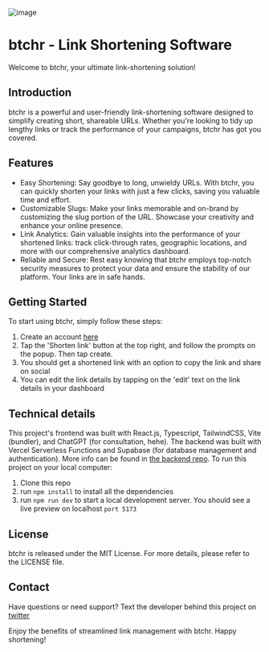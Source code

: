 ![image](https://github.com/CyberGeni/btchr-main/assets/70205370/ac6b0998-59c5-4f32-b74c-0f02b50278b8)

# btchr - Link Shortening Software
Welcome to btchr, your ultimate link-shortening solution! 

## Introduction
btchr is a powerful and user-friendly link-shortening software designed to simplify creating short, shareable URLs. Whether you're looking to tidy up lengthy links or track the performance of your campaigns, btchr has got you covered.

## Features
- Easy Shortening: Say goodbye to long, unwieldy URLs. With btchr, you can quickly shorten your links with just a few clicks, saving you valuable time and effort.
- Customizable Slugs: Make your links memorable and on-brand by customizing the slug portion of the URL. Showcase your creativity and enhance your online presence.
- Link Analytics: Gain valuable insights into the performance of your shortened links: track click-through rates, geographic locations, and more with our comprehensive analytics dashboard.
- Reliable and Secure: Rest easy knowing that btchr employs top-notch security measures to protect your data and ensure the stability of our platform. Your links are in safe hands.

## Getting Started
To start using btchr, simply follow these steps:
1. Create an account [here](https://btchr.netlify.app)
2. Tap the 'Shorten link' button at the top right, and follow the prompts on the popup. Then tap create.
3. You should get a shortened link with an option to copy the link and share on social
4. You can edit the link details by tapping on the 'edit' text on the link details in your dashboard

<!--
## Contributing
We welcome contributions from the open-source community. If you find any issues or have suggestions for improvements, please feel free to submit a pull request or open an issue on our GitHub repository.
-->

## Technical details
This project's frontend was built with React.js, Typescript, TailwindCSS, Vite (bundler), and ChatGPT (for consultation, hehe). The backend was built with Vercel Serverless Functions and Supabase (for database management and authentication). More info can be found in [the backend repo](https://github.com/cybergeni/btchr-redirect).
To run this project on your local computer:
1. Clone this repo
2. run ``` npm install ``` to install all the dependencies
3. run ``` npm run dev ``` to start a local development server. You should see a live preview on localhost ```port 5173```


## License
btchr is released under the MIT License. For more details, please refer to the LICENSE file.

## Contact
Have questions or need support? Text the developer behind this project on [twitter](https://twitter.com/cybergenie_)

Enjoy the benefits of streamlined link management with btchr. Happy shortening!
